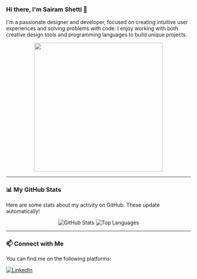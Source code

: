 ### Hi there, I'm Sairam Shetti 👋

I'm a passionate designer and developer, focused on creating intuitive user experiences and solving problems with code. I enjoy working with both creative design tools and programming languages to build unique projects.

<p align="center">
  <img src="https://media0.giphy.com/media/v1.Y2lkPTc5MGI3NjExamQ0czQyZ29vdzhhZ202cGdhbGRtdjNxZ256MnY4YnN3bHd6aWoyMiZlcD12MV9pbnRlcm5hbF9naWZfYnlfaWQmY3Q9Zw/qgQUggAC3Pfv687qPC/giphy.gif" width="350">
</p>

---

### 📊 My GitHub Stats

Here are some stats about my activity on GitHub. These update automatically!

<p align="center">
  <img src="https://github-readme-stats.vercel.app/api?username=Sairam06-04&show_icons=true&theme=dracula" alt="GitHub Stats">
  <img src="https://github-readme-stats.vercel.app/api/top-langs/?username=Sairam06-04&layout=compact&theme=dracula" alt="Top Languages">
</p>

---

### 📫 Connect with Me

You can find me on the following platforms:

<p align="left">
  <a href="[https://www.linkedin.com/in/sairamshetti]" target="_blank"><img src="https://img.shields.io/badge/LinkedIn-0077B5?style=for-the-badge&logo=linkedin&logoColor=white" alt="LinkedIn"></a>
  </p>
